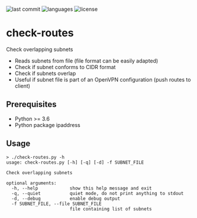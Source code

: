 ![last commit](https://img.shields.io/github/last-commit/groland11/check-routes.svg)
![languages](https://img.shields.io/github/languages/top/groland11/check-routes.svg)
![license](https://img.shields.io/github/license/groland11/check-routes.svg)

# check-routes
Check overlapping subnets
- Reads subnets from file (file format can be easily adapted)
- Check if subnet conforms to CIDR format
- Check if subnets overlap
- Useful if subnet file is part of an OpenVPN configuration (push routes to client)

## Prerequisites
- Python >= 3.6
- Python package ipaddress

## Usage
```
> ./check-routes.py -h
usage: check-routes.py [-h] [-q] [-d] -f SUBNET_FILE

Check overlapping subnets

optional arguments:
  -h, --help            show this help message and exit
  -q, --quiet           quiet mode, do not print anything to stdout
  -d, --debug           enable debug output
  -f SUBNET_FILE, --file SUBNET_FILE
                        file containing list of subnets

```
